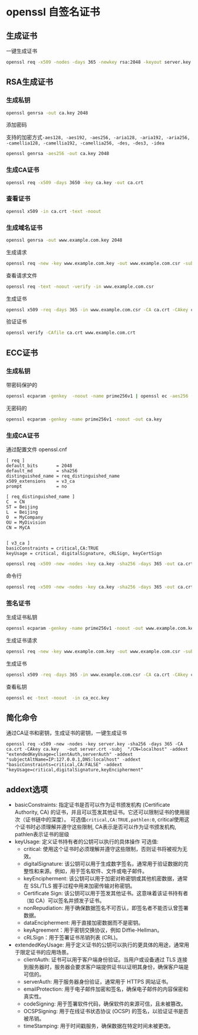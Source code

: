 # openssl 自签名证书


## 生成证书

一键生成证书

```bash
openssl req -x509 -nodes -days 365 -newkey rsa:2048 -keyout server.key -out server.crt -subj "/C=CN/ST=Beijing/L=Beijing/O=MyCompany/OU=MyDivision/CN=www.mywebsite.com" -addext "subjectAltName=DNS:www.mywebsite.com,DNS:mywebsite.com"
```

## RSA生成证书

### 生成私钥

```bash
openssl genrsa -out ca.key 2048
```

添加密码

支持的加密方式`-aes128, -aes192, -aes256, -aria128, -aria192, -aria256, -camellia128, -camellia192, -camellia256, -des, -des3, -idea`

```bash
openssl genrsa -aes256 -out ca.key 2048
```

### 生成CA证书
```bash
openssl req -x509 -days 3650 -key ca.key -out ca.crt
```

### 查看证书

```bash
openssl x509 -in ca.crt -text -noout
```

### 生成域名证书

```bash
openssl genrsa -out www.example.com.key 2048
```

生成请求
```bash
openssl req -new -key www.example.com.key -out www.example.com.csr -subj "/C=CN/ST=Beijing/L=Beijing/O=MyCompany/OU=MyDivision/CN=www.example.com" -addext "subjectAltName=DNS:www.example.com"
```

查看请求文件
```bash
openssl req -text -noout -verify -in www.example.com.csr
```

生成证书
```bash
openssl x509 -req -days 365 -in www.example.com.csr -CA ca.crt -CAkey ca.key -CAcreateserial -out www.example.com.crt -extfile <(printf "subjectAltName=DNS:www.example.com")
```

验证证书

```bash
openssl verify -CAfile ca.crt www.example.com.crt
```


## ECC证书

### 生成私钥

带密码保护的
```bash
openssl ecparam -genkey  -noout -name prime256v1 | openssl ec -aes256 -out ca.key
```

无密码的

```bash
openssl ecparam -genkey -name prime256v1 -noout -out ca.key
```

### 生成CA证书

通过配置文件
openssl.cnf
```text [openssl.cnf]
[ req ]
default_bits       = 2048
default_md         = sha256
distinguished_name = req_distinguished_name
x509_extensions    = v3_ca
prompt             = no

[ req_distinguished_name ]
C  = CN
ST = Beijing
L  = Beijing
O  = MyCompany
OU = MyDivision
CN = MyCA


[ v3_ca ]
basicConstraints = critical,CA:TRUE
keyUsage = critical, digitalSignature, cRLSign, keyCertSign
```

```bash
openssl req -x509 -new -nodes -key ca.key -sha256 -days 365 -out ca.crt -config openssl.cnf
```

命令行
```bash
openssl req -x509 -new -nodes -key ca.key -sha256 -days 365 -out ca.crt -subj "/C=CN/ST=Beijing/L=Beijing/O=MyCompany/OU=MyDivision/CN=www.mywebsite.com" -addext "subjectAltName=DNS:www.mywebsite.com,DNS:mywebsite.com"
```

### 签名证书

生成证书私钥
```bash
openssl ecparam -genkey -name prime256v1 -noout -out www.example.com.key
```

生成证书请求

```bash
openssl req -new -key www.example.com.key -out www.example.com.csr -subj "/C=CN/ST=Beijing/L=Beijing/O=MyCompany/OU=MyDivision/CN=www.example.com" -addext "subjectAltName=DNS:www.example.com"
```

生成证书
```bash
openssl x509 -req -days 365 -in www.example.com.csr -CA ca.crt -CAkey ca.key -CAcreateserial -out www.example.com.crt -extfile <(printf "subjectAltName=DNS:www.example.com")
```

查看私钥
```bash
openssl ec -text -noout  -in ca_ecc.key
```

## 简化命令

通过CA证书和密钥，生成证书的密钥，一键生成证书
```bahs
openssl req -x509 -new -nodes -key server.key -sha256 -days 365 -CA ca.crt -CAkey ca.key   -out server.crt -subj  "/CN=localhost" -addext "extendedKeyUsage=clientAuth,serverAuth" -addext "subjectAltName=IP:127.0.0.1,DNS:localhost" -addext "basicConstraints=critical,CA:FALSE" -addext "keyUsage=critical,digitalSignature,keyEncipherment" 
```

## addext选项
- basicConstraints: 指定证书是否可以作为证书颁发机构 (Certificate Authority, CA) 的证书，并且可以签发其他证书。它还可以限制证书的使用层次（证书链中的深度）。
可选值`critical,CA:TRUE,pathlen:0`, critical使用这个证书时必须理解并遵守这些限制, CA表示是否可以作为证书颁发机构, pathlen表示证书的层级
- keyUsage: 定义证书持有者的公钥可以执行的具体操作
可选值:
  - critical: 使用这个证书时必须理解并遵守这些限制，否则证书将被视为无效。
  - digitalSignature: 该公钥可以用于生成数字签名，通常用于验证数据的完整性和来源。例如，用于签名软件、文件或电子邮件。
  - keyEncipherment: 该公钥可以用于加密对称密钥或其他机密数据，通常在 SSL/TLS 握手过程中用来加密传输对称密钥。
  - Certificate Sign: 该公钥可以用于签发其他证书。这意味着该证书持有者（如 CA）可以签名并颁发子证书。
  - nonRepudiation: 用于确保数据签名不可否认，即签名者不能否认曾签署数据。
  - dataEncipherment: 用于直接加密数据而不是密钥。
  - keyAgreement：用于密钥交换协议，例如 Diffie-Hellman。
  - cRLSign：用于签署证书吊销列表 (CRL)。
- extendedKeyUsage: 用于定义证书的公钥可以执行的更具体的用途，通常用于限定证书的应用场景。
  - clientAuth: 证书可以用于客户端身份验证。当用户或设备通过 TLS 连接到服务器时，服务器会要求客户端提供证书以证明其身份，确保客户端是可信的。
  - serverAuth: 用于服务器身份验证，通常用于 HTTPS 网站证书。
  - emailProtection: 用于电子邮件加密和签名，确保电子邮件的内容保密和真实性。
  - codeSigning: 用于签署软件代码，确保软件的来源可信，且未被篡改。
  - OCSPSigning: 用于在线证书状态协议 (OCSP) 的签名，以验证证书是否被吊销。
  - timeStamping: 用于时间戳服务，确保数据在特定时间未被更改。
